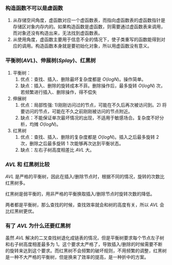 ### 构造函数不可以是虚函数
1. 从存储空间角度，虚函数对应一个虚函数表，而指向虚函数表的虚函数指针是存储区对象内存内的。如果构造函数是虚函数，则需要通过虚函数表来调用，而对象还没有构造出来，无法找到虚函数表。
2. 从使用角度，虚函数主要用于信息不全的情况下，使子类重写的函数能得到对应的调用。构造函数本身就是要初始化对象，所以用虚函数没有意义。

### 平衡树$(AVL)$、伸展树$(Splay)$、红黑树
1. 平衡树：
   1. 优点：查找、插入、删除最坏复杂度都是 $O(logN)$。操作简单。
   2. 缺点：插入、删除的旋转成本不菲。删除操作后，最多旋转 $O(logN)$ 次，若频繁进行插入、删除操作，得不偿失
2. 伸展树
   1. 优点：局部性强: $1)$刚刚访问过的节点，可能在不久后再次被访问到。$2)$ 将要访问的节点，可能在不久之前刚刚被访问的节点附近。
   2. 缺点：不能保证单次最坏情况的出现，不适用于敏感场合。复杂度不好分析，均摊 $O(logN)$。
3. 红黑树
   1. 优点：查找、插入、删除的复杂度都是 $O(logN)$。插入之后最多旋转 $2$ 次，删除之后最多旋转 $1$ 次能够再次达到平衡状态。
   2. 缺点：左右子树高度相差比 $AVL$ 大。

### $AVL$ 和 红黑树比较
$AVL$ 是严格的平衡树，因此在插入/删除节点时，根据不同的情况，旋转的次数比红黑树多。

红黑树是弱平衡的，用非严格的平衡换取插入/删除节点时旋转次数的降低。

两者都是平衡树，那么查找的时候，查找效率就会和树的高度有关，所以 $AVL$ 会比红黑树更优。

### 有了 $AVL$ 为什么还要红黑树
虽然 $AVL$ 解决的二叉查找树退化成链表的情况，但是平衡树要求每个节点左子树和右子树高度相差最多为 $1$。这个要求太严格了，导致插入/删除的时候需要不断的旋转来达到这个要求。而红黑树不会频繁的破坏规则，不用频繁的调整，红黑树是一种不大严格的平衡树，但是换来了效率的提高，是一种折中的方案。
